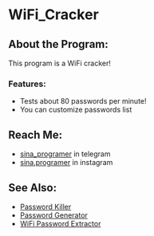 # WiFi_Cracker

## About the Program:
This program is a WiFi cracker!

### Features:
- Tests about 80 passwords per minute!
- You can customize passwords list

## Reach Me:
- [sina_programer](https://t.me/sina_programer) in telegram
- [sina.programer](https://www.instagram.com/sina.programer) in instagram

## See Also:
- [Password Killer](https://github.com/sina-programer/Password_Killer)
- [Password Generator](https://github.com/sina-programer/Password_Generator)
- [WiFi Password Extractor](https://github.com/sina-programer/WiFi_Password_Extractor)
